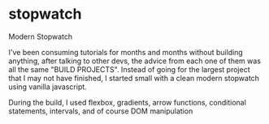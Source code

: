# stopwatch
Modern Stopwatch

I've been consuming tutorials for months and months without building anything, after talking to other devs, the advice from each one of them was all the same "BUILD PROJECTS". Instead of going for the largest project that I may not have finished, I started small with a clean modern stopwatch using vanilla javascript.

During the build, I used flexbox, gradients, arrow functions, conditional statements, intervals, and of course DOM manipulation
